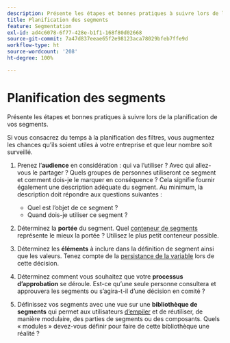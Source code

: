 ```yaml
---
description: Présente les étapes et bonnes pratiques à suivre lors de la planification de vos segments.
title: Planification des segments
feature: Segmentation
exl-id: ad4c6078-6f77-428e-b1f1-168f80d02668
source-git-commit: 7a47d837eeae65f2e98123aca78029bfeb7ffe9d
workflow-type: ht
source-wordcount: '208'
ht-degree: 100%

---
```


# Planification des segments

Présente les étapes et bonnes pratiques à suivre lors de la planification de vos segments.

Si vous consacrez du temps à la planification des filtres, vous augmentez les chances qu’ils soient utiles à votre entreprise et que leur nombre soit surveillé.

1. Prenez l’**audience** en considération : qui va l’utiliser ? Avec qui allez-vous le partager ? Quels groupes de personnes utiliseront ce segment et comment dois-je le marquer en conséquence ? Cela signifie fournir également une description adéquate du segment. Au minimum, la description doit répondre aux questions suivantes :

   * Quel est l’objet de ce segment ?
   * Quand dois-je utiliser ce segment ?

1. Déterminez la **portée** du segment. Quel   [conteneur de segments](/help/components/segmentation/seg-overview.md) représente le mieux la portée ? Utilisez le plus petit conteneur possible.

1. Déterminez les **éléments** à inclure dans la définition de segment ainsi que les valeurs. Tenez compte de la   [persistance de la variable](/help/components/segmentation/seg-overview.md) lors de cette décision.

1. Déterminez comment vous souhaitez que votre **processus d’approbation** se déroule. Est-ce qu’une seule personne consultera et approuvera les segments ou s’agira-t-il d’une décision en comité ?
1. Définissez vos segments avec une vue sur une **bibliothèque de segments** qui permet aux utilisateurs [d’empiler](/help/components/segmentation/segmentation-workflow/seg-build.md) et de réutiliser, de manière modulaire, des parties de segments ou des composants. Quels « modules » devez-vous définir pour faire de cette bibliothèque une réalité ?
